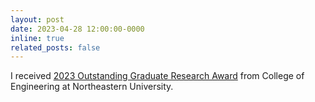 ```yaml
---
layout: post
date: 2023-04-28 12:00:00-0000
inline: true
related_posts: false
---
```


I received <a href="https://coe.northeastern.edu/news/2023-coe-outstanding-graduate-student-awards">2023 Outstanding Graduate Research Award</a> from College of Engineering at Northeastern University.
